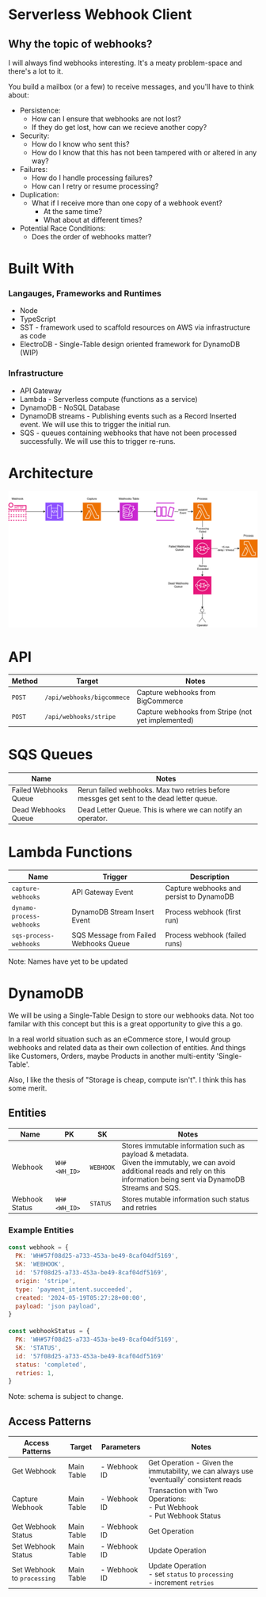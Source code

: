 # Serverless Webhook Client

## Why the topic of webhooks?

I will always find webhooks interesting. It's a meaty problem-space and there's a lot to it.

You build a mailbox (or a few) to receive messages, and you'll have to think about:

- Persistence:
  - How can I ensure that webhooks are not lost?
  - If they do get lost, how can we recieve another copy?
- Security:
  - How do I know who sent this?
  - How do I know that this has not been tampered with or altered in any way?
- Failures:
  - How do I handle processing failures?
  - How can I retry or resume processing?
- Duplication:
  - What if I receive more than one copy of a webhook event?
    - At the same time?
    - What about at different times?
- Potential Race Conditions:
  - Does the order of webhooks matter?

# Built With

### Langauges, Frameworks and Runtimes

- Node
- TypeScript
- SST - framework used to scaffold resources on AWS via infrastructure as code
- ElectroDB - Single-Table design oriented framework for DynamoDB (WIP)

### Infrastructure

- API Gateway
- Lambda - Serverless compute (functions as a service)
- DynamoDB - NoSQL Database
- DynamoDB streams - Publishing events such as a Record Inserted event. We will use this to trigger the initial run.
- SQS - queues containing webhooks that have not been processed successfully. We will use this to trigger re-runs.

# Architecture

![Architecture Digram](./docs/diagrams/architecture.png)

# API

| Method | Target                     | Notes                                              |
| ------ | -------------------------- | -------------------------------------------------- |
| `POST` | `/api/webhooks/bigcommece` | Capture webhooks from BigCommerce                  |
| `POST` | `/api/webhooks/stripe`     | Capture webhooks from Stripe (not yet implemented) |

# SQS Queues

| Name                  | Notes                                                                                    |
| --------------------- | ---------------------------------------------------------------------------------------- |
| Failed Webhooks Queue | Rerun failed webhooks. Max two retries before messges get sent to the dead letter queue. |
| Dead Webhooks Queue   | Dead Letter Queue. This is where we can notify an operator.                              |

# Lambda Functions

| Name                      | Trigger                                | Description                              |
| ------------------------- | -------------------------------------- | ---------------------------------------- |
| `capture-webhooks`        | API Gateway Event                      | Capture webhooks and persist to DynamoDB |
| `dynamo-process-webhooks` | DynamoDB Stream Insert Event           | Process webhook (first run)              |
| `sqs-process-webhooks`    | SQS Message from Failed Webhooks Queue | Process webhook (failed runs)            |

Note: Names have yet to be updated

# DynamoDB

We will be using a Single-Table Design to store our webhooks data. Not too familar with this concept but this is a great opportunity to give this a go.

In a real world situation such as an eCommerce store, I would group webhooks and related data as their own collection of entities. And things like Customers, Orders, maybe Products in another multi-entity 'Single-Table'.

Also, I like the thesis of "Storage is cheap, compute isn't". I think this has some merit.

## Entities

| Name           | PK           | SK        | Notes                                                                                                                                                                                 |
| -------------- | ------------ | --------- | ------------------------------------------------------------------------------------------------------------------------------------------------------------------------------------- |
| Webhook        | `WH#<WH_ID>` | `WEBHOOK` | Stores immutable information such as payload & metadata. <br>Given the immutably, we can avoid additional reads and rely on this information being sent via DynamoDB Streams and SQS. |
| Webhook Status | `WH#<WH_ID>` | `STATUS`  | Stores mutable information such status and retries                                                                                                                                    |

### Example Entities

```js
const webhook = {
  PK: 'WH#57f08d25-a733-453a-be49-8caf04df5169',
  SK: 'WEBHOOK',
  id: '57f08d25-a733-453a-be49-8caf04df5169',
  origin: 'stripe',
  type: 'payment_intent.succeeded',
  created: '2024-05-19T05:27:28+00:00',
  payload: 'json payload',
}

const webhookStatus = {
  PK: 'WH#57f08d25-a733-453a-be49-8caf04df5169',
  SK: 'STATUS',
  id: '57f08d25-a733-453a-be49-8caf04df5169'
  status: 'completed',
  retries: 1,
}
```

Note: schema is subject to change.

## Access Patterns

<!-- generate a 4 column table with the names Access Patterns, Target, Parameters & Notes -->

| Access Patterns             | Target     | Parameters   | Notes                                                                                   |
| --------------------------- | ---------- | ------------ | --------------------------------------------------------------------------------------- |
| Get Webhook                 | Main Table | - Webhook ID | Get Operation - Given the immutability, we can always use 'eventually' consistent reads |
| Capture Webhook             | Main Table | - Webhook ID | Transaction with Two Operations: <br>- Put Webhook <br>- Put Webhook Status             |
| Get Webhook Status          | Main Table | - Webhook ID | Get Operation                                                                           |
| Set Webhook Status          | Main Table | - Webhook ID | Update Operation                                                                        |
| Set Webhook to `processing` | Main Table | - Webhook ID | Update Operation <br> - set `status` to `processing` <br>- increment `retries`          |
